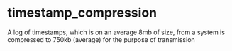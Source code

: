 timestamp_compression
=====================

A log of timestamps, which is on an average 8mb of size,  from a system is compressed to 750kb (average) for the purpose of transmission
